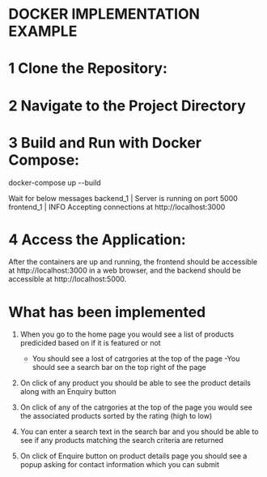 # DOCKER IMPLEMENTATION EXAMPLE

# 1 Clone the Repository:

# 2 Navigate to the Project Directory

# 3 Build and Run with Docker Compose:
docker-compose up --build

Wait for below messages
backend_1   | Server is running on port 5000
frontend_1  |  INFO  Accepting connections at http://localhost:3000

# 4 Access the Application:
After the containers are up and running, the frontend should be accessible at http://localhost:3000 in a web browser, and the backend should be accessible at http://localhost:5000.

# What has been implemented
1. When you go to the home page you would see a list of products predicided based on if it is featured or not
    - You should see a lost of catrgories at the top of the page
    -You should see a search bar on the top right of the page

2. On click of any product you should be able to see the product details along with an Enquiry button

3. On click of any of the catrgories at the top of the page you would see the associated products sorted by the rating (high to low)

4. You can enter a search text in the search bar and you should be able to see if any products matching the search criteria are returned

5. On click of Enquire button on product details page you should see a popup asking for contact information which you can submit
